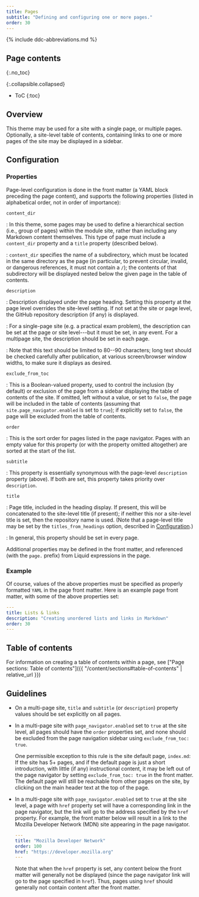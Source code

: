 ```yaml
---
title: Pages
subtitle: "Defining and configuring one or more pages."
order: 30
---
```


{% include ddc-abbreviations.md %}

## Page contents
{:.no_toc}

{:.collapsible.collapsed}
- ToC
{:toc}

## Overview

This theme may be used for a site with a single page, or multiple pages. Optionally, a site-level table of contents, containing links to one or more pages of the site may be displayed in a sidebar. 

## Configuration

### Properties

Page-level configuration is done in the front matter (a YAML block preceding the page content), and supports the following properties (listed in alphabetical order, not in order of importance):

`content_dir`

: In this theme, some pages may be used to define a hierarchical section (i.e., group of pages) within the module site, rather than including any Markdown content themselves. This type of page must include a `content_dir` property and a `title` property (described below). 

: `content_dir` specifies the name of a subdirectory, which must be located in the same directory as the page (in particular, to prevent circular, invalid, or dangerous references, it must not contain a `/`); the contents of that subdirectory will be displayed nested below the given page in the table of contents.

`description`

: Description displayed under the page heading. Setting this property at the page level overrides the site-level setting. If not set at the site or page level, the GitHub repository description (if any) is displayed.

: For a single-page site (e.g. a practical exam problem), the description can be set at the page or site level---but it must be set, in any event. For a multipage site, the description should be set in each page. 

: Note that this text should be limited to 80--90 characters; long text should be checked carefully after publication, at various screen/browser window widths, to make sure it displays as desired.

`exclude_from_toc`

: This is a Boolean-valued property, used to control the inclusion (by default) or exclusion of the page from a sidebar displaying the table of contents of the site. If omitted, left without a value, or set to `false`, the page will be included in the table of contents (assuming that `site.page_navigator.enabled` is set to `true`); if explicitly set to `false`, the page will be excluded from the table of contents.

`order`

: This is the sort order for pages listed in the page navigator. Pages with an empty value for this property (or with the property omitted altogether) are sorted at the start of the list.

`subtitle`

: This property is essentially synonymous with the page-level `description` property (above). If both are set, this property takes priority over `description`.

`title`

: Page title, included in the heading display. If present, this will be concatenated to the site-level title (if present); if neither this nor a site-level title is set, then the repository name is used. (Note that a page-level title may be set by the `titles_from_headings` option, described in [Configuration](site.md#titles-from-headings).)

: In general, this property should be set in every page.

Additional properties may be defined in the front matter, and referenced (with the `page.` prefix) from Liquid expressions in the page.

### Example

Of course, values of the above properties must be specified as properly formatted `YAML` in the page front matter. Here is an example page front matter, with some of the above properties set:

```yaml
---
title: Lists & links
description: "Creating unordered lists and links in Markdown"
order: 30
---
```

## Table of contents

For information on creating a table of contents within a page, see ["Page sections: Table of contents"]({{ "/content/sections#table-of-contents" | relative_url }})

## Guidelines

* On a multi-page site, `title` and `subtitle` (or `description`) property values should be set explicitly on all pages.

* In a multi-page site with `page_navigator.enabled` set to `true` at the site level, all pages should have the `order` properties set, and none should be excluded from the page navigation sidebar using `exclude_from_toc: true`. 

    One permissible exception to this rule is the site default page, `index.md`: If the site has 5+ pages, and if the default page is just a short introduction, with little (if any) instructional content, it may be left out of the page navigator by setting `exclude_from_toc: true` in the front matter. The default page will still be reachable from other pages on the site, by clicking on the main header text at the top of the page. 
    
* In a multi-page site with `page_navigator.enabled` set to `true` at the site level, a page with `href` property set will have a corresponding link in the page navigator, but the link will go to the address specified by the `href` property. For example, the front matter below will result in a link to the Mozilla Developer Network (MDN) site appearing in the page navigator.

    ```yaml
    ---
    title: "Mozilla Developer Network"
    order: 100
    href: "https://developer.mozilla.org"
    ---
    ```
    
    Note that when the `href` property is set, any content below the front matter will generally not be displayed (since the page navigator link will go to the page specified in `href`). Thus, pages using `href` should generally not contain content after the front matter.
